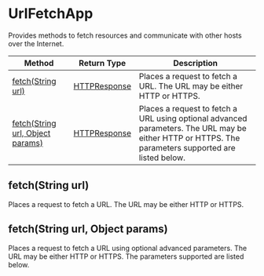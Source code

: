 # UrlFetchApp
Provides methods to fetch resources and communicate with other hosts over the Internet.

|Method|Return Type|Description|
|-|-|-
[fetch(String url)]('#fetch~string-url~')|[HTTPResponse](./HTTPResponse)|Places a request to fetch a URL. The URL may be either HTTP or HTTPS.<br />
[fetch(String url, Object params)]('#fetch~string-url_-object-params~')|[HTTPResponse](./HTTPResponse)|Places a request to fetch a URL using optional advanced parameters. The URL may be either HTTP or HTTPS. The parameters supported are listed below.<br />

## <a name="fetch~string-url~"></a>fetch(String url)
Places a request to fetch a URL. The URL may be either HTTP or HTTPS.


## <a name="fetch~string-url_-object-params~"></a>fetch(String url, Object params)
Places a request to fetch a URL using optional advanced parameters. The URL may be either HTTP or HTTPS. The parameters supported are listed below.


